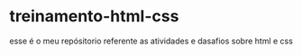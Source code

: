 # treinamento-html-css
esse é o meu repósitorio referente as atividades e dasafios sobre html e css

